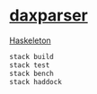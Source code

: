 # [daxparser](https://github.com/tycho01/daxparser)

[Haskeleton](http://taylor.fausak.me/2014/03/04/haskeleton-a-haskell-project-skeleton/)

``` sh
stack build
stack test
stack bench
stack haddock
```
